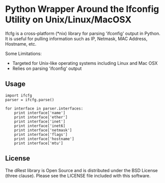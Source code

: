 Python Wrapper Around the Ifconfig Utility on Unix/Linux/MacOSX
=============================================================================

Ifcfg is a cross-platform (*nix) library for parsing 'ifconfig' output in
Python.  It is useful for pulling information such as IP, Netmask, MAC Address, 
Hostname, etc.

Some Limitations:

 * Targeted for Unix-like operating systems including Linux and Mac OSX
 * Relies on parsing 'ifconfig' output
    
    
Usage
-----

    import ifcfg
    parser = ifcfg.parse()
    
    for interface in parser.interfaces:
        print interface['name']
        print interface['ether']
        print interface['inet']
        print interface['inet6]
        print interface['netmask']
        print interface['flags']
        print interface['hostname']
        print interface['mtu']

    
License
-------

The dRest library is Open Source and is distributed under the BSD License 
(three clause).  Please see the LICENSE file included with this software.  
